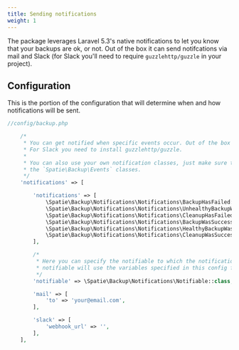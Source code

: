 ```yaml
---
title: Sending notifications
weight: 1
---
```


The package leverages Laravel 5.3's native notifications to let you know that your backups are ok, or not. Out of the box it can send notifcations via mail and Slack (for Slack you'll need to require `guzzlehttp/guzzle` in your project). 

## Configuration

This is the portion of the configuration that will determine when and how notifications will be sent.

```php
//config/backup.php

    /*
     * You can get notified when specific events occur. Out of the box you can use 'mail' and 'slack'.
     * For Slack you need to install guzzlehttp/guzzle.
     *
     * You can also use your own notification classes, just make sure the class is named after one of
     * the `Spatie\Backup\Events` classes.
     */
    'notifications' => [

        'notifications' => [
            \Spatie\Backup\Notifications\Notifications\BackupHasFailed::class         => ['mail'],
            \Spatie\Backup\Notifications\Notifications\UnhealthyBackupWasFound::class => ['mail'],
            \Spatie\Backup\Notifications\Notifications\CleanupHasFailed::class        => ['mail'],
            \Spatie\Backup\Notifications\Notifications\BackupWasSuccessful::class     => ['mail'],
            \Spatie\Backup\Notifications\Notifications\HealthyBackupWasFound::class   => ['mail'],
            \Spatie\Backup\Notifications\Notifications\CleanupWasSuccessful::class    => ['mail'],
        ],

        /*
         * Here you can specify the notifiable to which the notifications should be sent. The default
         * notifiable will use the variables specified in this config file.
         */
        'notifiable' => \Spatie\Backup\Notifications\Notifiable::class,

        'mail' => [
            'to' => 'your@email.com',
        ],

        'slack' => [
            'webhook_url' => '',
        ],
    ],


```
